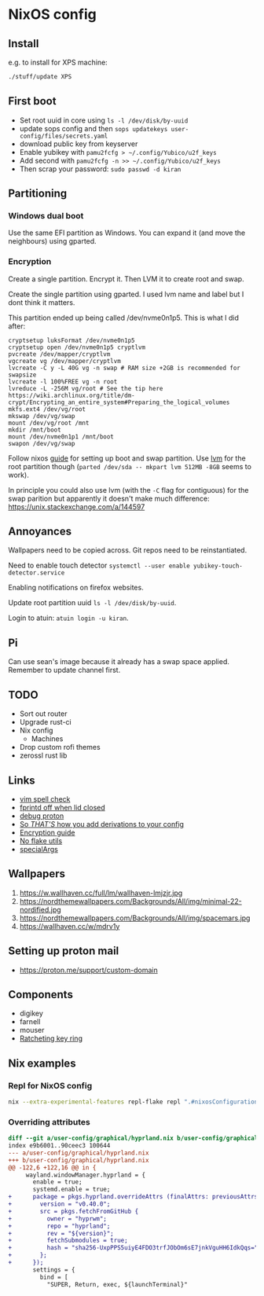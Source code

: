 # NixOS config

## Install

e.g. to install for XPS machine:

```sh
./stuff/update XPS
```

## First boot

* Set root uuid in core using `ls -l /dev/disk/by-uuid`
* update sops config and then `sops updatekeys user-config/files/secrets.yaml`
* download public key from keyserver
* Enable yubikey with `pamu2fcfg > ~/.config/Yubico/u2f_keys`
* Add second with `pamu2fcfg -n >> ~/.config/Yubico/u2f_keys`
* Then scrap your password: `sudo passwd -d kiran`

## Partitioning

### Windows dual boot

Use the same EFI partition as Windows. You can expand it (and move the neighbours) using gparted.

### Encryption

Create a single partition. Encrypt it. Then LVM it to create root and swap.

Create the single partition using gparted. I used lvm name and label but I dont think it matters.

This partition ended up being called /dev/nvme0n1p5. This is what I did after:

```shell
cryptsetup luksFormat /dev/nvme0n1p5
cryptsetup open /dev/nvme0n1p5 cryptlvm
pvcreate /dev/mapper/cryptlvm
vgcreate vg /dev/mapper/cryptlvm
lvcreate -C y -L 40G vg -n swap # RAM size +2GB is recommended for swapsize
lvcreate -l 100%FREE vg -n root
lvreduce -L -256M vg/root # See the tip here https://wiki.archlinux.org/title/dm-crypt/Encrypting_an_entire_system#Preparing_the_logical_volumes
mkfs.ext4 /dev/vg/root
mkswap /dev/vg/swap
mount /dev/vg/root /mnt
mkdir /mnt/boot
mount /dev/nvme0n1p1 /mnt/boot
swapon /dev/vg/swap
```

Follow nixos [guide] for setting up boot and swap partition. Use [lvm] for the
root partition though (`parted /dev/sda -- mkpart lvm 512MB -8GB` seems to
work).

In principle you could also use lvm (with the `-C` flag for contiguous) for the
swap parition but apparently it doesn't make much difference:
<https://unix.stackexchange.com/a/144597>

[guide]: https://nixos.org/manual/nixos/stable/#sec-installation-manual
[lvm]: https://linuxhandbook.com/lvm-guide/

## Annoyances

Wallpapers need to be copied across. Git repos need to be reinstantiated.

Need to enable touch detector `systemctl --user enable yubikey-touch-detector.service`

Enabling notifications on firefox websites.

Update root partition uuid `ls -l /dev/disk/by-uuid`.

Login to atuin: `atuin login -u kiran`.

## Pi

Can use sean's image because it already has a swap space applied. Remember to update channel first.

## TODO

* Sort out router
* Upgrade rust-ci
* Nix config
  * Machines
* Drop custom rofi themes
* zerossl rust lib

## Links

* [vim spell check](https://www.adamalbrecht.com/blog/2019/10/21/spell-check-in-vim-for-markdown-and-git-commit-messages/)
* [fprintd off when lid closed](https://unix.stackexchange.com/questions/678609/how-to-disable-fingerprint-authentication-when-laptop-lid-is-closed)
* [debug proton](https://forums.linuxmint.com/viewtopic.php?t=353144)
* [So _THAT'S_ how you add derivations to your config](https://discourse.nixos.org/t/howto-merge-a-derivation-nix-to-etc-nixos-configuration-nix/12797/3)
* [Encryption guide](https://gist.github.com/martijnvermaat/76f2e24d0239470dd71050358b4d5134)
* [No flake utils](https://ayats.org/blog/no-flake-utils)
* [specialArgs](https://discourse.nixos.org/t/how-do-specialargs-work/50615)

## Wallpapers

1. <https://w.wallhaven.cc/full/lm/wallhaven-lmjzjr.jpg>
1. <https://nordthemewallpapers.com/Backgrounds/All/img/minimal-22-nordified.jpg>
1. <https://nordthemewallpapers.com/Backgrounds/All/img/spacemars.jpg>
1. <https://wallhaven.cc/w/mdrv1y>

## Setting up proton mail

* <https://proton.me/support/custom-domain>

## Components

* digikey
* farnell
* mouser
* [Ratcheting key ring](https://neverletgo.com/products/mini-ratchet-retractable-tool-lanyard)

## Nix examples

### Repl for NixOS config

```sh
nix --extra-experimental-features repl-flake repl ".#nixosConfigurations.\"$NAME\""
```

### Overriding attributes

```diff
diff --git a/user-config/graphical/hyprland.nix b/user-config/graphical/hyprland.nix
index e9b6001..90ceec3 100644
--- a/user-config/graphical/hyprland.nix
+++ b/user-config/graphical/hyprland.nix
@@ -122,6 +122,16 @@ in {
     wayland.windowManager.hyprland = {
       enable = true;
       systemd.enable = true;
+      package = pkgs.hyprland.overrideAttrs (finalAttrs: previousAttrs: rec {
+        version = "v0.40.0";
+        src = pkgs.fetchFromGitHub {
+          owner = "hyprwm";
+          repo = "hyprland";
+          rev = "${version}";
+          fetchSubmodules = true;
+          hash = "sha256-UxpPPS5uiyE4FDO3trfJObOm6sE7jnkVguHH6IdkQqs=";
+        };
+      });
       settings = {
         bind = [
           "SUPER, Return, exec, ${launchTerminal}"
```
